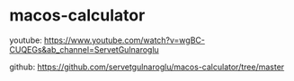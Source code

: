 # macos-calculator

youtube: https://www.youtube.com/watch?v=wgBC-CUQEGs&ab_channel=ServetGulnaroglu

github: https://github.com/servetgulnaroglu/macos-calculator/tree/master

